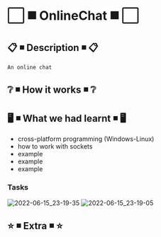 # :white_large_square: :black_medium_square: OnlineChat :black_medium_square: :white_large_square:

## :clipboard: :black_medium_small_square: Description :black_medium_small_square: :clipboard:

```
An online chat
```

## :grey_question: :black_medium_small_square: How it works :black_medium_small_square: :grey_question:



## :desktop_computer: :black_medium_small_square: What we had learnt :black_medium_small_square: :desktop_computer:

- cross-platform programming (Windows-Linux)
- how to work with sockets
- example
- example
- example

### Tasks
![2022-06-15_23-19-35](https://user-images.githubusercontent.com/106194054/173928611-1c1ae33a-4fa7-4102-8b4e-b15cc17f19ca.png)
![2022-06-15_23-19-05](https://user-images.githubusercontent.com/106194054/173928985-e9616b52-a9ee-4521-b58a-d148ffb542eb.png)


## :star: :black_medium_small_square: Extra :black_medium_small_square: :star:

